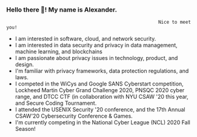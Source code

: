 ### Hello there 👋! My name is Alexander.
                                                            Nice to meet you!
- I am interested in software, cloud, and network security.
- I am interested in data security and privacy in data management, machine learning, and blockchains
- I am passionate about privacy issues in technology, product, and design.
- I'm familiar with privacy frameworks, data protection regulations, and laws.
- I competed in the WiCys and Google SANS Cyberstart competition, Lockheed Martin Cyber Grand Challenge 2020, PNSQC 2020 cyber range, and DTCC CTF (in collaboration with NYU CSAW '20 this year, and Secure Coding Tournament.
- I attended the USENIX Security '20 conference, and the 17th Annual CSAW'20 Cybersecurity Conference & Games.
- I'm currently competing in the National Cyber League (NCL) 2020 Fall Season!
